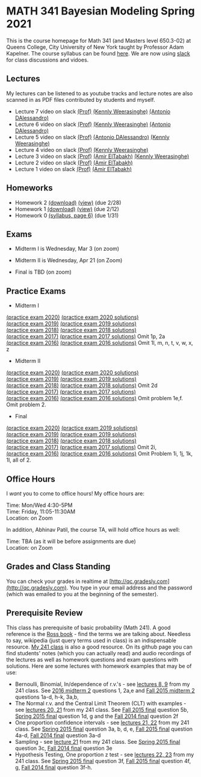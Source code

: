 # MATH 341 Bayesian Modeling Spring 2021

This is the course homepage for Math 341 (and Masters level 650.3-02) at Queens College, City University of New York taught by Professor Adam Kapelner. The course syllabus can be found [here](https://github.com/kapelner/QC_Math_341_Spring_2021/blob/master/syllabus/syllabus.pdf). We are now using [slack](https://qcmath341.slack.com/) for class discussions and vidoes.

## Lectures

My lectures can be listened to as youtube tracks and lecture notes are also scanned in as PDF files contributed by students and myself.

<!-- 
* Lecture 23 video on slack [(Prof)](https://github.com/kapelner/QC_Math_341_Spring_2021/blob/master/lectures/lec23kap.pdf) [(Ah Yong Shin)](https://github.com/kapelner/QC_Math_341_Spring_2021/blob/master/lectures/lec23shin.pdf)
* Lecture 22 video on slack [(Prof)](https://github.com/kapelner/QC_Math_341_Spring_2021/blob/master/lectures/lec22kap.pdf) [(Ah Yong Shin)](https://github.com/kapelner/QC_Math_341_Spring_2021/blob/master/lectures/lec22shin.pdf)
* Lecture 21 video on slack [(Prof)](https://github.com/kapelner/QC_Math_341_Spring_2021/blob/master/lectures/lec21kap.pdf) [(Ah Yong Shin)](https://github.com/kapelner/QC_Math_341_Spring_2021/blob/master/lectures/lec21shin.pdf) [(Christella Nissanthan)](https://github.com/kapelner/QC_Math_341_Spring_2021/blob/master/lectures/lec21nissanthan.pdf)
* Lecture 20 video on slack [(Prof)](https://github.com/kapelner/QC_Math_341_Spring_2021/blob/master/lectures/lec20kap.pdf) [(Ah Yong Shin)](https://github.com/kapelner/QC_Math_341_Spring_2021/blob/master/lectures/lec20shin.pdf) [(Christella Nissanthan)](https://github.com/kapelner/QC_Math_341_Spring_2021/blob/master/lectures/lec20nissanthan.pdf)
* Lecture 19 video on slack [(Prof)](https://github.com/kapelner/QC_Math_341_Spring_2021/blob/master/lectures/lec19kap.pdf) [(Ah Yong Shin)](https://github.com/kapelner/QC_Math_341_Spring_2021/blob/master/lectures/lec19shin.pdf) [(Christella Nissanthan)](https://github.com/kapelner/QC_Math_341_Spring_2021/blob/master/lectures/lec19nissanthan.pdf)
* Review 2 video on slack
* Lecture 18 video on slack [(Prof)](https://github.com/kapelner/QC_Math_341_Spring_2021/blob/master/lectures/lec18kap.pdf) [(Rameasa Arna)](https://github.com/kapelner/QC_Math_341_Spring_2021/blob/master/lectures/lec18arna.pdf) [(Christella Nissanthan)](https://github.com/kapelner/QC_Math_341_Spring_2021/blob/master/lectures/lec18nissanthan.pdf)
* Lecture 17 and Review video on slack [(Prof)](https://github.com/kapelner/QC_Math_341_Spring_2021/blob/master/lectures/lec17kap.pdf) [(Ah Yong Shin)](https://github.com/kapelner/QC_Math_341_Spring_2021/blob/master/lectures/lec17shin.pdf) [(Christella Nissanthan)](https://github.com/kapelner/QC_Math_341_Spring_2021/blob/master/lectures/lec17nissanthan.pdf)
* Lecture 16 video on slack [(Prof)](https://github.com/kapelner/QC_Math_341_Spring_2021/blob/master/lectures/lec16kap.pdf) [(Antoinette Hemlall)](https://github.com/kapelner/QC_Math_341_Spring_2021/blob/master/lectures/lec16hemlall.pdf) [(Rameasa Arna)](https://github.com/kapelner/QC_Math_341_Spring_2021/blob/master/lectures/lec16arna.pdf) [(Christella Nissanthan)](https://github.com/kapelner/QC_Math_341_Spring_2021/blob/master/lectures/lec16nissanthan.pdf)
* Lecture 15 video on slack [(Prof)](https://github.com/kapelner/QC_Math_341_Spring_2021/blob/master/lectures/lec15kap.pdf) [(Ah Yong Shin)](https://github.com/kapelner/QC_Math_341_Spring_2021/blob/master/lectures/lec15shin.pdf) [(Antoinette Hemlall)](https://github.com/kapelner/QC_Math_341_Spring_2021/blob/master/lectures/lec15hemlall.pdf) [(Christella Nissanthan)](https://github.com/kapelner/QC_Math_341_Spring_2021/blob/master/lectures/lec15nissanthan.pdf) [(Junhao Du)](https://github.com/kapelner/QC_Math_341_Spring_2021/blob/master/lectures/lec15du.pdf) [(Shakif Shadman)](https://github.com/kapelner/QC_Math_341_Spring_2021/blob/master/lectures/lec15shadman.pdf) [(Rameasa Arna)](https://github.com/kapelner/QC_Math_341_Spring_2021/blob/master/lectures/lec15arna.pdf)
* Lecture 14 video on slack [(Prof)](https://github.com/kapelner/QC_Math_341_Spring_2021/blob/master/lectures/lec14kap.pdf) [(Antoinette Hemlall)](https://github.com/kapelner/QC_Math_341_Spring_2021/blob/master/lectures/lec14hemlall.pdf) [(Junhao Du)](https://github.com/kapelner/QC_Math_341_Spring_2021/blob/master/lectures/lec14du.pdf) [(Christella Nissanthan)](https://github.com/kapelner/QC_Math_341_Spring_2021/blob/master/lectures/lec14nissanthan.pdf)
* Lecture 13 video on slack [(Prof)](https://github.com/kapelner/QC_Math_341_Spring_2021/blob/master/lectures/lec13kap.pdf) [(Antoinette Hemlall)](https://github.com/kapelner/QC_Math_341_Spring_2021/blob/master/lectures/lec13hemlall.pdf) [(Junhao Du)](https://github.com/kapelner/QC_Math_341_Spring_2021/blob/master/lectures/lec13du.pdf) [(Ah Yong Shin)](https://github.com/kapelner/QC_Math_341_Spring_2021/blob/master/lectures/lec13shin.pdf) [(Christella Nissanthan)](https://github.com/kapelner/QC_Math_341_Spring_2021/blob/master/lectures/lec12nissanthan.pdf)
* Lecture 12 video on slack [(Ah Yong Shin)](https://github.com/kapelner/QC_Math_341_Spring_2021/blob/master/lectures/lec12shin.pdf) [(Antoinette Hemlall)](https://github.com/kapelner/QC_Math_341_Spring_2021/blob/master/lectures/lec12hemlall.pdf) [(Junhao Du)](https://github.com/kapelner/QC_Math_341_Spring_2021/blob/master/lectures/lec12du.pdf) [(Prof)](https://github.com/kapelner/QC_Math_341_Spring_2021/blob/master/lectures/lec12kap.pdf) [(Christella Nissanthan)](https://github.com/kapelner/QC_Math_341_Spring_2021/blob/master/lectures/lec12nissanthan.pdf)
* Lecture 11 [(audio)](https://youtu.be/Qj-Q3vehOrg) [(Ah Yong Shin)](https://github.com/kapelner/QC_Math_341_Spring_2021/blob/master/lectures/lec11shin.pdf) [(Junhao Du)](https://github.com/kapelner/QC_Math_341_Spring_2021/blob/master/lectures/lec11du.pdf) [(Christella Nissanthan)](https://github.com/kapelner/QC_Math_341_Spring_2021/blob/master/lectures/lec11nissanthan.pdf)
* Lecture 10 [(audio)](https://youtu.be/ogjjHMI5e5A) [(Ah Yong Shin)](https://github.com/kapelner/QC_Math_341_Spring_2021/blob/master/lectures/lec10shin.pdf) [(Adriana Sham)](https://github.com/kapelner/QC_Math_341_Spring_2021/blob/master/lectures/lec10Sham.pdf) [(Junhao Du)](https://github.com/kapelner/QC_Math_341_Spring_2021/blob/master/lectures/lec10du.pdf) [(Christella Nissanthan)](https://github.com/kapelner/QC_Math_341_Spring_2021/blob/master/lectures/lec10nissanthan.pdf)
* Lecture 9 [(audio)](https://youtu.be/xb1aKYcZ24g) [(Ah Yong Shin)](https://github.com/kapelner/QC_Math_341_Spring_2021/blob/master/lectures/lec09shin.pdf) [(Adriana Sham)](https://github.com/kapelner/QC_Math_341_Spring_2021/blob/master/lectures/lec09Sham.pdf) [(Junhao Du)](https://github.com/kapelner/QC_Math_341_Spring_2021/blob/master/lectures/lec09du.pdf) [(Christella Nissanthan)](https://github.com/kapelner/QC_Math_341_Spring_2021/blob/master/lectures/lec09nissanthan.pdf)
 * Lecture 8 [(audio)](https://youtu.be/CWv2i1LtmoY) [(Junhao Du)](https://github.com/kapelner/QC_Math_341_Spring_2021/blob/master/lectures/lec08du.pdf) [(Antoinette Hemlall)](https://github.com/kapelner/QC_Math_341_Spring_2021/blob/master/lectures/lec08hemlall.pdf) [(Christella Nissanthan)](https://github.com/kapelner/QC_Math_341_Spring_2021/blob/master/lectures/lec08nissanthan.pdf) [(Shakif Shadman)](https://github.com/kapelner/QC_Math_341_Spring_2021/blob/master/lectures/lec08shadman.pdf) [(Rameasa Arna)](https://github.com/kapelner/QC_Math_341_Spring_2021/blob/master/lectures/lec08arna.pdf) --> 
* Lecture 7 video on slack [(Prof)](https://github.com/kapelner/QC_Math_341_Spring_2021/blob/master/lectures/lec07kap.pdf) [(Kennly Weerasinghe)](https://github.com/wskennly/QC_Math_341_Spring_2021/blob/main/lectures/lec07weerasinghe.pdf) [(Antonio DAlessandro)](https://github.com/adalessandro36/QC_Math_341_Spring_2021/blob/main/lectures/lec07dalessandro.pdf)
* Lecture 6 video on slack [(Prof)](https://github.com/kapelner/QC_Math_341_Spring_2021/blob/master/lectures/lec06kap.pdf) [(Kennly Weerasinghe)](https://github.com/wskennly/QC_Math_341_Spring_2021/blob/main/lectures/lec06weerasinghe.pdf) [(Antonio DAlessandro)](https://github.com/adalessandro36/QC_Math_341_Spring_2021/blob/main/lectures/lec06dalessandro.pdf)
* Lecture 5 video on slack [(Prof)](https://github.com/kapelner/QC_Math_341_Spring_2021/blob/master/lectures/lec05kap.pdf) [(Antonio DAlessandro)](https://github.com/adalessandro36/QC_Math_341_Spring_2021/blob/main/lectures/lec05dalessandro.pdf) [(Kennly Weerasinghe)](https://github.com/wskennly/QC_Math_341_Spring_2021/blob/main/lectures/lec05weerasinghe.pdf)
* Lecture 4 video on slack [(Prof)](https://github.com/kapelner/QC_Math_341_Spring_2021/blob/master/lectures/lec04kap.pdf) [(Kennly Weerasinghe)](https://github.com/wskennly/QC_Math_341_Spring_2021/blob/main/lectures/lec04weerasinghe.pdf)
* Lecture 3 video on slack [(Prof)](https://github.com/kapelner/QC_Math_341_Spring_2021/blob/master/lectures/lec03kap.pdf) [(Amir ElTabakh)](https://github.com/sfnxboy/QC_Math_341_Spring_2021/blob/main/lectures/lec03ElTabakh.pdf) [(Kennly Weerasinghe)](https://github.com/wskennly/QC_Math_341_Spring_2021/blob/main/lectures/lec03weerasinghe.pdf)
* Lecture 2 video on slack [(Prof)](https://github.com/kapelner/QC_Math_341_Spring_2021/blob/master/lectures/lec02kap.pdf) [(Amir ElTabakh)](https://github.com/sfnxboy/QC_Math_341_Spring_2021/blob/main/lectures/lec02ElTabakh.pdf)
* Lecture 1 video on slack [(Prof)](https://github.com/kapelner/QC_Math_341_Spring_2021/blob/master/lectures/lec01kap.pdf) [(Amir ElTabakh)](https://github.com/sfnxboy/QC_Math_341_Spring_2021/blob/main/lectures/lec01ElTabakh.pdf)


## Homeworks

<!--
* Homework 8 [(download)](https://github.com/kapelner/QC_Math_341_Spring_2021/blob/master/homeworks/hw08/hw08.pdf?raw=true) [(view)](https://github.com/kapelner/QC_Math_341_Spring_2021/blob/master/homeworks/hw08/hw08.pdf) (due 5/19)
* Homework 7 [(download)](https://github.com/kapelner/QC_Math_341_Spring_2021/blob/master/homeworks/hw07/hw07.pdf?raw=true) [(view)](https://github.com/kapelner/QC_Math_341_Spring_2021/blob/master/homeworks/hw07/hw07.pdf) (due 5/8)
* Homework 6 [(download)](https://github.com/kapelner/QC_Math_341_Spring_2021/blob/master/homeworks/hw06/hw06.pdf?raw=true) [(view)](https://github.com/kapelner/QC_Math_341_Spring_2021/blob/master/homeworks/hw06/hw06.pdf) (due 4/20)
* Homework 5 [(download)](https://github.com/kapelner/QC_Math_341_Spring_2021/blob/master/homeworks/hw05/hw05.pdf?raw=true) [(view)](https://github.com/kapelner/QC_Math_341_Spring_2021/blob/master/homeworks/hw05/hw05.pdf) (due 3/29)
* Homework 4 [(download)](https://github.com/kapelner/QC_Math_341_Spring_2021/blob/master/homeworks/hw04/hw04.pdf?raw=true) [(view)](https://github.com/kapelner/QC_Math_341_Spring_2021/blob/master/homeworks/hw04/hw04.pdf) (due 3/16)
* Homework 3 [(download)](https://github.com/kapelner/QC_Math_341_Spring_2021/blob/master/homeworks/hw03/hw03.pdf?raw=true) [(view)](https://github.com/kapelner/QC_Math_341_Spring_2021/blob/master/homeworks/hw03/hw03.pdf) (due 2/28)-->
* Homework 2 [(download)](https://github.com/kapelner/QC_Math_341_Spring_2021/blob/master/homeworks/hw02/hw02.pdf?raw=true) [(view)](https://github.com/kapelner/QC_Math_341_Spring_2021/blob/master/homeworks/hw02/hw02.pdf) (due 2/28)
* Homework 1 [(download)](https://github.com/kapelner/QC_Math_341_Spring_2021/blob/master/homeworks/hw01/hw01.pdf?raw=true) [(view)](https://github.com/kapelner/QC_Math_341_Spring_2021/blob/master/homeworks/hw01/hw01.pdf) (due 2/12)
* Homework 0 [(syllabus, page 6)](https://github.com/kapelner/QC_Math_341_Spring_2021/blob/master/syllabus/syllabus.pdf?raw=true) (due 1/31)


## Exams

* Midterm I is Wednesday, Mar 3 (on zoom)

* Midterm II is Wednesday, Apr 21 (on Zoom)

* Final is TBD (on zoom)

## Practice Exams

* Midterm I

[(practice exam 2020)](https://github.com/kapelner/QC_Math_341_Spring_2020/blob/master/exams/midterm1/midterm1.pdf) [(practice exam 2020 solutions)](https://github.com/kapelner/QC_Math_341_Spring_2020/blob/master/exams/midterm1/midterm1_solutions.pdf)\
[(practice exam 2019)](https://github.com/kapelner/QC_Math_341_Spring_2019/blob/master/exams/midterm1/midterm1.pdf) [(practice exam 2019 solutions)](https://github.com/kapelner/QC_Math_341_Spring_2019/blob/master/exams/midterm1/midterm1_solutions.pdf)\
[(practice exam 2018)](https://github.com/kapelner/QC_Math_341_Spring_2018/blob/master/exams/midterm1/midterm1.pdf) [(practice exam 2018 solutions)](https://github.com/kapelner/QC_Math_341_Spring_2018/blob/master/exams/midterm1/midterm1_solutions.pdf)\
[(practice exam 2017)](https://github.com/kapelner/QC_Math_341_Spring_2017/blob/master/exams/midterm1/midterm1.pdf) [(practice exam 2017 solutions)](https://github.com/kapelner/QC_Math_341_Spring_2017/blob/master/exams/midterm1/midterm1_solutions.pdf) Omit 1p, 2a\
[(practice exam 2016)](https://github.com/kapelner/QC_Math_390.03-02_Spr_2016/blob/master/exams/midterm1/midterm1.pdf) [(practice exam 2016 solutions)](https://github.com/kapelner/QC_Math_390.03-02_Spr_2016/blob/master/exams/midterm1/midterm1_solutions.pdf) Omit 1l, m, n, t, v, w, x, z

* Midterm II

[(practice exam 2020)](https://github.com/kapelner/QC_Math_341_Spring_2020/blob/master/exams/midterm2/midterm2.pdf) [(practice exam 2020 solutions)](https://github.com/kapelner/QC_Math_341_Spring_2020/blob/master/exams/midterm2/midterm2_solutions.pdf)\
[(practice exam 2019)](https://github.com/kapelner/QC_Math_341_Spring_2019/blob/master/exams/midterm2/midterm2.pdf) [(practice exam 2019 solutions)](https://github.com/kapelner/QC_Math_341_Spring_2019/blob/master/exams/midterm2/midterm2_solutions.pdf)\
[(practice exam 2018)](https://github.com/kapelner/QC_Math_341_Spring_2018/blob/master/exams/midterm2/midterm2.pdf) [(practice exam 2018 solutions)](https://github.com/kapelner/QC_Math_341_Spring_2018/blob/master/exams/midterm2/midterm2_solutions.pdf) Omit 2d\
[(practice exam 2017)](https://github.com/kapelner/QC_Math_341_Spring_2017/blob/master/exams/midterm2/midterm2.pdf) [(practice exam 2017 solutions)](https://github.com/kapelner/QC_Math_341_Spring_2017/blob/master/exams/midterm2/midterm2_solutions.pdf)\
[(practice exam 2016)](https://github.com/kapelner/QC_Math_390.03-02_Spr_2016/blob/master/exams/midterm2/midterm2.pdf) [(practice exam 2016 solutions)](https://github.com/kapelner/QC_Math_390.03-02_Spr_2016/blob/master/exams/midterm2/midterm2_solutions.pdf) Omit problem 1e,f. Omit problem 2.

* Final

[(practice exam 2020)](https://github.com/kapelner/QC_Math_341_Spring_2020/blob/master/exams/final/final.pdf) [(practice exam 2019 solutions)](https://github.com/kapelner/QC_Math_341_Spring_2020/blob/master/exams/final/final_solutions.pdf)\
[(practice exam 2019)](https://github.com/kapelner/QC_Math_341_Spring_2019/blob/master/exams/final/final.pdf) [(practice exam 2019 solutions)](https://github.com/kapelner/QC_Math_341_Spring_2019/blob/master/exams/final/final_solutions.pdf)\
[(practice exam 2018)](https://github.com/kapelner/QC_Math_341_Spring_2018/blob/master/exams/final/final.pdf) [(practice exam 2018 solutions)](https://github.com/kapelner/QC_Math_341_Spring_2018/blob/master/exams/final/final_solutions.pdf)\
[(practice exam 2017)](https://github.com/kapelner/QC_Math_341_Spring_2017/blob/master/exams/final/final.pdf) [(practice exam 2017 solutions)](https://github.com/kapelner/QC_Math_341_Spring_2017/blob/master/exams/final/final_solutions.pdf) Omit 2i, \
[(practice exam 2016)](https://github.com/kapelner/QC_Math_390.03-02_Spr_2016/blob/master/exams/final/final.pdf) [(practice exam 2016 solutions)](https://github.com/kapelner/QC_Math_390.03-02_Spr_2016/blob/master/exams/final/final_solutions.pdf) Omit Problem 1i, 1j, 1k, 1l, all of 2.

## Office Hours

I *want* you to come to office hours! My office hours are:

Time: Mon/Wed 4:30-5PM\
Time: Friday, 11:05-11:30AM\
Location: on Zoom

In addition, Abhinav Patil, the course TA, will hold office hours as well:

Time: TBA (as it will be before assignments are due)\
Location: on Zoom

## Grades and Class Standing

You can check your grades in realtime at [http://qc.gradesly.com](http://qc.gradesly.com). You type in your email address and the password (which was emailed to you at the beginning of the semester).


## Prerequisite Review

This class has prerequisite of basic probability (Math 241). A good reference is the [Ross book](https://www.amazon.com/First-Course-Probability-6th/dp/0130338516/ref=sr_1_6?ie=UTF8&qid=1504062810&sr=8-6&keywords=probability+ross) - find the terms we are talking about. Needless to say, wikipedia (just query terms used in class) is an indispensable resource. [My 241 class](https://github.com/kapelner/QC_Math_241_Fall_2016) is also a good resource. On its github page you can find students' notes (which you can actually read) and audio recordings of the lectures as well as homework questions and exam questions with solutions. Here are some lectures with homework examples that may be of use:

* Bernoulli, Binomial, In/dependence of r.v.'s - see [lectures 8, 9](https://github.com/kapelner/QC_Math_241_Fall_2016) from my 241 class. See [2016 midterm 2](https://github.com/kapelner/QC_Math_241_Fall_2016/blob/master/exams/midterm2/midterm2_solutions.pdf) questions 1, 2a,e and [Fall 2015 midterm 2](https://github.com/kapelner/QC_Math_241_Fall_2015/blob/master/exams/midterm2/midterm2_solutions.pdf) questions 1a-d, h-k, 3a,b, 
* The Normal r.v. and the Central Limit Theorem (CLT) with examples - see [lectures 20, 21](https://github.com/kapelner/QC_Math_241_Fall_2016) from my 241 class. See [Fall 2015 final](https://github.com/kapelner/QC_Math_241_Fall_2015/blob/master/exams/midterm2/midterm2_solutions.pdf) question 5b, [Spring 2015 final](https://github.com/kapelner/QC_Math_241_Spring_2015/blob/master/exams/final/final_solutions.pdf) question 1d, g and the [Fall 2014 final](https://github.com/kapelner/QC_Math_241_Fall_2014_15/blob/master/exams/final/final_solutions.pdf) question 2f
* One proportion confidence intervals - see [lectures 21, 22](https://github.com/kapelner/QC_Math_241_Fall_2016) from my 241 class. See [Spring 2015 final](https://github.com/kapelner/QC_Math_241_Spring_2015/blob/master/exams/final/final_solutions.pdf) question 3a, b, d, e, [Fall 2015 final](https://github.com/kapelner/QC_Math_241_Fall_2015/blob/master/exams/midterm2/midterm2_solutions.pdf) question 4a-d, [Fall 2014 final](https://github.com/kapelner/QC_Math_241_Fall_2014_15/blob/master/exams/final/final_solutions.pdf) question 3a-d
* Sampling - see [lecture 21](https://github.com/kapelner/QC_Math_241_Fall_2016) from my 241 class. See [Spring 2015 final](https://github.com/kapelner/QC_Math_241_Spring_2015/blob/master/exams/final/final_solutions.pdf) question 3c, [Fall 2014 final](https://github.com/kapelner/QC_Math_241_Fall_2014_15/blob/master/exams/final/final_solutions.pdf) question 3e
* Hypothesis Testing, One proportion z test - see [lectures 22, 23](https://github.com/kapelner/QC_Math_241_Fall_2016) from my 241 class. See [Spring 2015 final](https://github.com/kapelner/QC_Math_241_Spring_2015/blob/master/exams/final/final_solutions.pdf) question 3f, [Fall 2015 final](https://github.com/kapelner/QC_Math_241_Fall_2015/blob/master/exams/midterm2/midterm2_solutions.pdf) question 4f, g, [Fall 2014 final](https://github.com/kapelner/QC_Math_241_Fall_2014_15/blob/master/exams/final/final_solutions.pdf) question 3f-h.
